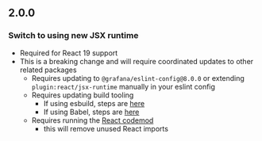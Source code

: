 ## 2.0.0

### Switch to using new JSX runtime
  - Required for React 19 support
  - This is a breaking change and will require coordinated updates to other related packages
    - Requires updating to `@grafana/eslint-config@8.0.0` or extending `plugin:react/jsx-runtime` manually in your eslint config
    - Requires updating build tooling
      - If using esbuild, steps are [here](https://esbuild.github.io/content-types/#auto-import-for-jsx)
      - If using Babel, steps are [here](https://legacy.reactjs.org/blog/2020/09/22/introducing-the-new-jsx-transform.html#manual-babel-setup)
    - Requires running the [React codemod](https://legacy.reactjs.org/blog/2020/09/22/introducing-the-new-jsx-transform.html#removing-unused-react-imports)
      - this will remove unused React imports